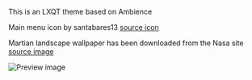 This is an LXQT theme based on Ambience 

Main menu icon by santabares13 [source icon](https://openclipart.org/detail/261167/planeta-marte)

Martian landscape wallpaper has been downloaded from the Nasa site  [source image](https://www.nasa.gov/sites/default/files/images/551041main_pia14156-full_full.jpg)

![Preview image](theme-preview.jpeg)
